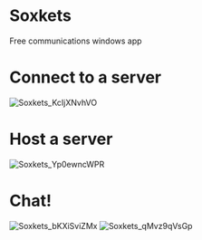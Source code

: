 # Soxkets
 
Free communications windows app

# Connect to a server
![Soxkets_KcIjXNvhVO](https://user-images.githubusercontent.com/67871539/127712213-fb5f44aa-4f33-4245-9c0d-a642f044805b.png)

# Host a server
![Soxkets_Yp0ewncWPR](https://user-images.githubusercontent.com/67871539/127712217-78a0327e-a4f7-4ffa-a858-84f665112798.png)

# Chat!
![Soxkets_bKXiSviZMx](https://user-images.githubusercontent.com/67871539/127712229-1f6932d2-1e67-47bb-a083-e15cedaa64bf.png)
![Soxkets_qMvz9qVsGp](https://user-images.githubusercontent.com/67871539/127712231-7a66b009-92de-47ae-b846-60ef7985e3ca.png)
